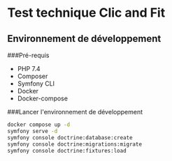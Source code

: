 # Test technique Clic and Fit

## Environnement de développement

###Pré-requis

* PHP 7.4
* Composer
* Symfony CLI
* Docker
* Docker-compose

###Lancer l'environnement de développement

````bash
docker compose up -d
symfony serve -d
symfony console doctrine:database:create
symfony console doctrine:migrations:migrate
symfony console doctrine:fixtures:load
````